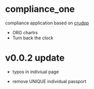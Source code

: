 # compliance_one
compliance application based on [crudpp](https://github.com/thibaudk/crudpp)

* ORG chartrs
* Turn back the clock

# v0.0.2 update
* typos in indiviual page 

* remove UNIQUE individual passport
